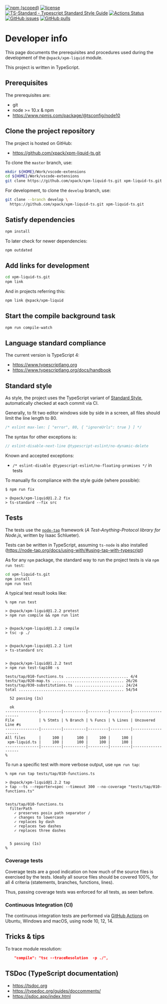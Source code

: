 [![npm (scoped)](https://img.shields.io/npm/v/@xpack/xpm-liquid.svg)](https://www.npmjs.com/package/@xpack/xpm-liquid/)
[![license](https://img.shields.io/github/license/xpack/xpm-liquid-ts.svg)](https://github.com/xpack/xpm-liquid-ts/blob/xpack/LICENSE)
[![TS-Standard - Typescript Standard Style Guide](https://badgen.net/badge/code%20style/ts-standard/blue?icon=typescript)](https://github.com/standard/ts-standard/)
[![Actions Status](https://github.com/xpack/xpm-liquid-ts/workflows/CI%20on%20Push/badge.svg)](https://github.com/xpack/xpm-liquid-ts/actions/)
[![GitHub issues](https://img.shields.io/github/issues/xpack/xpm-liquid-ts.svg)](https://github.com/xpack/xpm-liquid-ts/issues/)
[![GitHub pulls](https://img.shields.io/github/issues-pr/xpack/xpm-liquid-ts.svg)](https://github.com/xpack/xpm-liquid-ts/pulls/)

# Developer info

This page documents the prerequisites and procedures used during the
development of the `@xpack/xpm-liquid` module.

This project is written in TypeScript.

## Prerequisites

The prerequisites are:

- git
- node >= 10.x & npm
- <https://www.npmjs.com/package/@tsconfig/node10>

## Clone the project repository

The project is hosted on GitHub:

- <https://github.com/xpack/xpm-liquid-ts.git>

To clone the `master` branch, use:

```sh
mkdir ${HOME}/Work/vscode-extensions
cd ${HOME}/Work/vscode-extensions
git clone https://github.com/xpack/xpm-liquid-ts.git xpm-liquid-ts.git
```

For development, to clone the `develop` branch, use:

```sh
git clone --branch develop \
  https://github.com/xpack/xpm-liquid-ts.git xpm-liquid-ts.git
```

## Satisfy dependencies

```sh
npm install
```

To later check for newer dependencies:

```sh
npm outdated
```

## Add links for development

```sh
cd xpm-liquid-ts.git
npm link
```

And in projects referring this:

```sh
npm link @xpack/xpm-liquid
```

## Start the compile background task

```sh
npm run compile-watch
```

## Language standard compliance

The current version is TypeScript 4:

- <https://www.typescriptlang.org>
- <https://www.typescriptlang.org/docs/handbook>

## Standard style

As style, the project uses the TypeScript variant of
[Standard Style](https://standardjs.com/#typescript),
automatically checked at each commit via CI.

Generally, to fit two editor windows side by side in a screen,
all files should limit the line length to 80.

```js
/* eslint max-len: [ "error", 80, { "ignoreUrls": true } ] */
```

The syntax for other exceptions is:

```js
// eslint-disable-next-line @typescript-eslint/no-dynamic-delete
```

Known and accepted exceptions:

- `/* eslint-disable @typescript-eslint/no-floating-promises */` in tests

To manually fix compliance with the style guide (where possible):

```console
$ npm run fix

> @xpack/xpm-liquid@1.2.2 fix
> ts-standard --fix src
```

## Tests

The tests use the [`node-tap`](http://www.node-tap.org) framework
(_A Test-Anything-Protocol library for Node.js_, written by Isaac Schlueter).

Tests can be written in TypeScript, assuming `ts-node` is also installed
(<https://node-tap.org/docs/using-with/#using-tap-with-typescript>)

As for any `npm` package, the standard way to run the project tests is via
`npm run test`:

```sh
cd xpm-liquid-ts.git
npm install
npm run test
```

A typical test result looks like:

```console
% npm run test

> @xpack/xpm-liquid@1.2.2 pretest
> npm run compile && npm run lint


> @xpack/xpm-liquid@1.2.2 compile
> tsc -p ./


> @xpack/xpm-liquid@1.2.2 lint
> ts-standard src


> @xpack/xpm-liquid@1.2.2 test
> npm run test-tap100 -s

tests/tap/010-functions.ts ............................ 4/4
tests/tap/020-map.ts ................................ 26/26
tests/tap/030-substitutions.ts ...................... 24/24
total ............................................... 54/54

  52 passing (1s)

  ok
---------------|---------|----------|---------|---------|-------------------
File           | % Stmts | % Branch | % Funcs | % Lines | Uncovered Line #s
---------------|---------|----------|---------|---------|-------------------
All files      |     100 |      100 |     100 |     100 |
 xpm-liquid.ts |     100 |      100 |     100 |     100 |
---------------|---------|----------|---------|---------|-------------------
%
```

To run a specific test with more verbose output, use `npm run tap`:

```console
% npm run tap tests/tap/010-functions.ts

> @xpack/xpm-liquid@1.2.2 tap
> tap --ts --reporter=spec --timeout 300 --no-coverage "tests/tap/010-functions.ts"


tests/tap/010-functions.ts
  filterPath
    ✓ preserves posix path separator /
    ✓ changes to lowercase
    ✓ replaces by dash
    ✓ replaces two dashes
    ✓ replaces three dashes


  5 passing (1s)
%
```

### Coverage tests

Coverage tests are a good indication on how much of the source files is
exercised by the tests. Ideally all source files should be covered 100%,
for all 4 criteria (statements, branches, functions, lines).

Thus, passing coverage tests was enforced for all tests, as seen before.

### Continuous Integration (CI)

The continuous integration tests are performed via
[GitHub Actions](https://github.com/features/actions) on Ubuntu,
Windows and macOS, using node 10, 12, 14.

## Tricks & tips

To trace module resolution:

```json
    "compile": "tsc --traceResolution  -p ./",
```

## TSDoc (TypeScript documentation)

- <https://tsdoc.org>
- <https://typedoc.org/guides/doccomments/>
- <https://jsdoc.app/index.html>
